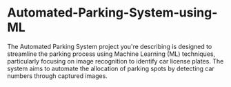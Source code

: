 # Automated-Parking-System-using-ML
The Automated Parking System project you're describing is designed to streamline the parking process using Machine Learning (ML) techniques, particularly focusing on image recognition to identify car license plates. The system aims to automate the allocation of parking spots by detecting car numbers through captured images.

